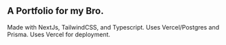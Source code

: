 ## A Portfolio for my Bro.
Made with NextJs, TailwindCSS, and Typescript. Uses Vercel/Postgres and Prisma. Uses Vercel for deployment.

